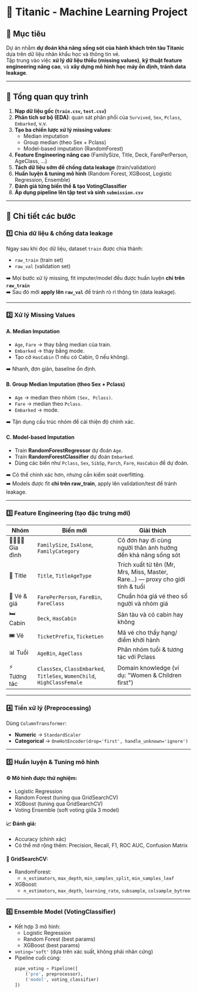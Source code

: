 # 🚢 Titanic - Machine Learning Project

## 🎯 Mục tiêu
Dự án nhằm **dự đoán khả năng sống sót của hành khách trên tàu Titanic** dựa trên dữ liệu nhân khẩu học và thông tin vé.  
Tập trung vào việc **xử lý dữ liệu thiếu (missing values)**, **kỹ thuật feature engineering nâng cao**, và **xây dựng mô hình học máy ổn định, tránh data leakage**.

---

## 🧩 Tổng quan quy trình

1. **Nạp dữ liệu gốc (`train.csv`, `test.csv`)**
2. **Phân tích sơ bộ (EDA)**: quan sát phân phối của `Survived`, `Sex`, `Pclass`, `Embarked`, v.v.
3. **Tạo ba chiến lược xử lý missing values**:
   - Median imputation
   - Group median (theo Sex + Pclass)
   - Model-based imputation (RandomForest)
4. **Feature Engineering nâng cao** (FamilySize, Title, Deck, FarePerPerson, AgeClass, …)
5. **Tách dữ liệu sớm để chống data leakage** (train/validation)
6. **Huấn luyện & tuning mô hình** (Random Forest, XGBoost, Logistic Regression, Ensemble)
7. **Đánh giá từng biến thể & tạo VotingClassifier**
8. **Áp dụng pipeline lên tập test và sinh `submission.csv`**

---

## 🧠 Chi tiết các bước

### 1️⃣ Chia dữ liệu & chống data leakage
Ngay sau khi đọc dữ liệu, dataset `train` được chia thành:
- `raw_train` (train set)
- `raw_val` (validation set)

➡️ Mọi bước xử lý missing, fit imputer/model đều được huấn luyện **chỉ trên `raw_train`**  
➡️ Sau đó mới **apply lên `raw_val`** để tránh rò rỉ thông tin (data leakage).

---

### 2️⃣ Xử lý Missing Values

#### **A. Median Imputation**
- `Age`, `Fare` → thay bằng median của train.  
- `Embarked` → thay bằng mode.  
- Tạo cờ `HasCabin` (1 nếu có Cabin, 0 nếu không).  

➡️ Nhanh, đơn giản, baseline ổn định.

#### **B. Group Median Imputation (theo Sex + Pclass)**
- `Age` → median theo nhóm `(Sex, Pclass)`.  
- `Fare` → median theo `Pclass`.  
- `Embarked` → mode.  

➡️ Tận dụng cấu trúc nhóm để cải thiện độ chính xác.

#### **C. Model-based Imputation**
- Train **RandomForestRegressor** dự đoán `Age`.
- Train **RandomForestClassifier** dự đoán `Embarked`.
- Dùng các biến như `Pclass`, `Sex`, `SibSp`, `Parch`, `Fare`, `HasCabin` để dự đoán.  

➡️ Có thể chính xác hơn, nhưng cần kiểm soát overfitting.  
➡️ Models được fit **chỉ trên raw_train**, apply lên validation/test để tránh leakage.

---

### 3️⃣ Feature Engineering (tạo đặc trưng mới)

| Nhóm | Biến mới | Giải thích |
|------|-----------|------------|
| 👨‍👩‍👧‍👦 Gia đình | `FamilySize`, `IsAlone`, `FamilyCategory` | Cô đơn hay đi cùng người thân ảnh hưởng đến khả năng sống sót |
| 🧔 Title | `Title`, `TitleAgeType` | Trích xuất từ tên (Mr, Mrs, Miss, Master, Rare...) — proxy cho giới tính & tuổi |
| 💸 Vé & giá | `FarePerPerson`, `FareBin`, `FareClass` | Chuẩn hóa giá vé theo số người và nhóm giá |
| 🛏️ Cabin | `Deck`, `HasCabin` | Sàn tàu và có cabin hay không |
| 🎟️ Vé | `TicketPrefix`, `TicketLen` | Mã vé cho thấy hạng/điểm khởi hành |
| 📊 Tuổi | `AgeBin`, `AgeClass` | Phân nhóm tuổi & tương tác với Pclass |
| ⚡ Tương tác | `ClassSex`, `ClassEmbarked`, `TitleSex`, `WomenChild`, `HighClassFemale` | Domain knowledge (ví dụ: "Women & Children first") |

---

### 4️⃣ Tiền xử lý (Preprocessing)
Dùng `ColumnTransformer`:
- **Numeric** → `StandardScaler`
- **Categorical** → `OneHotEncoder(drop='first', handle_unknown='ignore')`

---

### 5️⃣ Huấn luyện & Tuning mô hình

#### ⚙️ Mô hình được thử nghiệm:
- Logistic Regression
- Random Forest (tuning qua GridSearchCV)
- XGBoost (tuning qua GridSearchCV)
- Voting Ensemble (soft voting giữa 3 model)

#### 📈 Đánh giá:
- Accuracy (chính xác)
- Có thể mở rộng thêm: Precision, Recall, F1, ROC AUC, Confusion Matrix

#### 🧪 GridSearchCV:
- RandomForest:
  - `n_estimators`, `max_depth`, `min_samples_split`, `min_samples_leaf`
- XGBoost:
  - `n_estimators`, `max_depth`, `learning_rate`, `subsample`, `colsample_bytree`

---

### 6️⃣ Ensemble Model (VotingClassifier)
- Kết hợp 3 mô hình:
  - Logistic Regression
  - Random Forest (best params)
  - XGBoost (best params)
- `voting='soft'` (dựa trên xác suất, không phải nhãn cứng)
- Pipeline cuối cùng:
  ```python
  pipe_voting = Pipeline([
      ('pre', preprocessor),
      ('model', voting_classifier)
  ])
